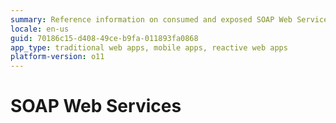 ```yaml
---
summary: Reference information on consumed and exposed SOAP Web Services in OutSystems.
locale: en-us
guid: 70186c15-d408-49ce-b9fa-011893fa0868
app_type: traditional web apps, mobile apps, reactive web apps
platform-version: o11
---
```


# SOAP Web Services
